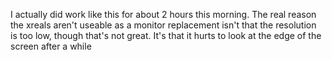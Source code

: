 I actually did work like this for about 2 hours this morning. The real reason the xreals aren't useable as a monitor replacement isn't that the resolution is too low, though that's not great. It's that it hurts to look at the edge of the screen after a while

